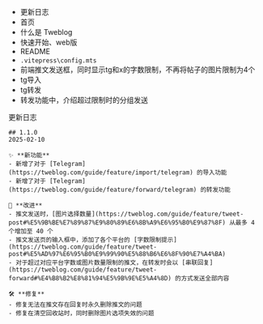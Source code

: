 - 更新日志
- 首页
- 什么是 Tweblog
- 快速开始、web版
- README
- `.vitepress\config.mts`
- 前端推文发送框，同时显示tg和x的字数限制，不再将帖子的图片限制为4个
- tg导入
- tg转发
- 转发功能中，介绍超过限制时的分组发送

更新日志
```
## 1.1.0
2025-02-10

✨ **新功能**
- 新增了对于 [Telegram](https://tweblog.com/guide/feature/import/telegram) 的导入功能
- 新增了对于 [Telegram](https://tweblog.com/guide/feature/forward/telegram) 的转发功能

🧱 **改进**
- 推文发送时，[图片选择数量](https://tweblog.com/guide/feature/tweet-post#%E5%9B%BE%E7%89%87%E9%80%89%E6%8B%A9%E6%95%B0%E9%87%8F) 从最多 4 个增加至 40 个
- 推文发送页的输入框中，添加了各个平台的 [字数限制提示](https://tweblog.com/guide/feature/tweet-post#%E5%AD%97%E6%95%B0%E9%99%90%E5%88%B6%E6%8F%90%E7%A4%BA)
- 对于超过对应平台字数或图片数量限制的推文，在转发时会以 [串联回复](https://tweblog.com/guide/feature/tweet-forward#%E4%B8%B2%E8%81%94%E5%9B%9E%E5%A4%8D) 的方式发送全部内容

🛠 **修复**
- 修复无法在推文存在回复时永久删除推文的问题
- 修复在清空回收站时，同时删除图片选项失效的问题
```